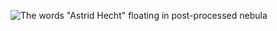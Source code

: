 ![The words "Astrid Hecht" floating in post-processed nebula](https://github.com/Astrid-Hecht/Astrid-Hecht/blob/main/github_header.gif)



<!--
**Astrid-Hecht/Astrid-Hecht** is a ✨ _special_ ✨ repository because its `README.md` (this file) appears on your GitHub profile.

Here are some ideas to get you started:

- 🔭 I’m currently working on ...
- 🌱 I’m currently learning ...
- 👯 I’m looking to collaborate on ...
- 🤔 I’m looking for help with ...
- 💬 Ask me about ...
- 📫 How to reach me: ...
- 😄 Pronouns: ...
- ⚡ Fun fact: ...
-->

